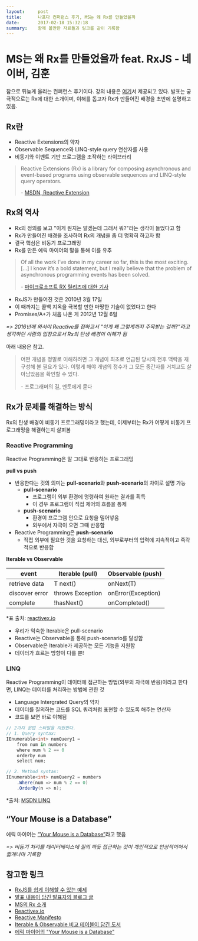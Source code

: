 ```yaml
---
layout:     post
title:      나프다 컨퍼런스 후기, MS는 왜 Rx를 만들었을까
date:       2017-02-18 15:32:18
summary:    함께 볼만한 자료들과 링크를 같이 기록함
---
```


# MS는 왜 Rx를 만들었을까 feat. RxJS - 네이버, 김훈

참으로 뒤늦게 올리는 컨퍼런스 후기이다. 강의 내용은 [여기](https://www.youtube.com/watch?v=3FKlYO4okts)서 제공되고 있다. 발표는 궁극적으로는 Rx에 대한 소개이며, 이해를 돕고자 Rx가 만들어진 배경을 초반에 설명하고 있음.

## Rx란

- Reactive Extensions의 약자
- Observable Sequence와 LINQ-style query 연산자를 사용
- 비동기와 이벤트 기반 프로그램을 조작하는 라이브러리

> Reactive Extensions (Rx) is a library for composing asynchronous and event-based programs using observable sequences and LINQ-style query operators.
>
> \- [MSDN, Reactive Extension](https://msdn.microsoft.com/en-us/library/hh242985(v=vs.103).aspx)

## Rx의 역사

- Rx의 정의를 보고 "이게 뭔지는 알겠는데 그래서 뭐?"라는 생각이 들었다고 함
- Rx가 만들어진 배경을 조사하여 Rx의 개념을 좀 더 명확히 하고자 함
- 결국 핵심은 비동기 프로그래밍
- Rx를 만든 에릭 마이어의 말을 통해 이를 유추

> Of all the work I’ve done in my career so far, this is the most exciting. […] I know it’s a bold statement, but I really believe that the problem of asynchronous programming events has been solved.
>
> \- [마이크로소프트 RX 릴리즈에 대한 기사](https://campustechnology.com/articles/2009/08/10/microsofts-new-.net-rx-framework-tackles-challenges-of-asynchronous-programming.aspx)

- RxJS가 만들어진 것은 2010년 3월 17일
- 이 때까지는 콜백 지옥을 극복할 만한 마땅한 기술이 없었다고 한다
- Promises/A+가 처음 나온 게 2012년 12월 6일

*=> 2016년에 와서야 Reactive를 접하고서 “이게 왜 그렇게까지 주목받는 걸까?”라고 생각하던 사람의 입장으로서 Rx의 탄생 배경이 이해가 됨*

아래 내용은 참고.

> 어떤 개념을 정말로 이해하려면 그 개념이 최초로 언급된 당시의 전후 맥락을 재구성해 볼 필요가 있다. 이렇게 해야 개념의 정수가 그 모든 중간자를 거치고도 살아남았음을 확인할 수 있다.
>
> \- 프로그래머의 길, 멘토에게 묻다

## Rx가 문제를 해결하는 방식

Rx의 탄생 배경이 비동기 프로그래밍이라고 했는데, 이제부터는 Rx가 어떻게 비동기 프로그래밍을 해결하는지 살펴봄

### Reactive Programming

Reactive Programming은 말 그대로 반응하는 프로그래밍

**pull vs push**

- 반응한다는 것의 의미는 **pull-scenario**와 **push-scenario**의 차이로 설명 가능
    + **pull-scenario**
        * 프로그램이 외부 환경에 명령하여 원하는 결과를 획득
        * 이 경우 프로그램이 직접 제어의 흐름을 통제
    + **push-scenario**
        * 환경이 프로그램 안으로 요청을 밀어넣음
        * 외부에서 자극이 오면 그때 반응함
- Reactive Programming은 **push-scenario**
    + 직접 외부에 필요한 것을 요청하는 대신, 외부로부터의 입력에 지속적이고 즉각적으로 반응함

**Iterable vs Observable**

event | Iterable (pull) | Observable (push)
----- | --------------- | ------------------
retrieve data | T next() | onNext(T)
discover error | throws Exception | onError(Exception)
complete | !hasNext() | onCompleted()

*표 출처: [reactivex.io](http://reactivex.io/intro.html)

- 우리가 익숙한 Iterable은 pull-scenario
- Reactive는 Observable을 통해 push-scenario를 달성함
- Observable은 Iterable가 제공하는 모든 기능을 지원함
- 데이터가 흐르는 방향이 다를 뿐!

### LINQ

Reactive Programming이 데이터에 접근하는 방법(외부의 자극에 반응)이라고 한다면, LINQ는 데이터를 처리하는 방법에 관한 것

- Language Intergrated Query의 약자
- 데이터를 질의하는 코드를 SQL 쿼리처럼 표현할 수 있도록 해주는 연산자
- 코드를 보면 바로 이해됨

```csharp
// 2가지 문법 스타일을 지원한다.
// 1. Query syntax:
IEnumerable<int> numQuery1 = 
    from num in numbers
    where num % 2 == 0
    orderby num
    select num;

// 2. Method syntax:
IEnumerable<int> numQuery2 = numbers
    .Where(num => num % 2 == 0)
    .OrderBy(n => n);
```
*출처: [MSDN LINQ](https://msdn.microsoft.com/ko-kr/library/bb397947.aspx)

## “Your Mouse is a Database”

에릭 마이어는 [“Your Mouse is a Database”](http://queue.acm.org/detail.cfm?id=2169076)라고 했음

*=> 비동기 처리를 데이터베이스에 질의 하듯 접근하는 것이 개인적으로 인상적이어서 짧게나마 기록함*

## 참고한 링크

- [RxJS를 쉽게 이해할 수 있는 예제](https://hyunseob.github.io/2016/10/09/understanding-reactive-programming-and-rxjs/)
- [발표 내용이 담긴 발표자의 블로그 글](http://huns.me/development/2051)
- [MS의 Rx 소개](https://msdn.microsoft.com/en-us/library/hh242985(v=vs.103).aspx)
- [Reactivex.io](http://reactivex.io/intro.html)
- [Reactive Manifesto](http://www.reactivemanifesto.org/)
- [Iterable & Observable 비교 테이블이 담긴 도서](https://www.safaribooksonline.com/library/view/reactive-programming-with/9781491931646/ch01.html)
- [에릭 마이어의 "Your Mouse is a Database"](http://queue.acm.org/detail.cfm?id=2169076)
